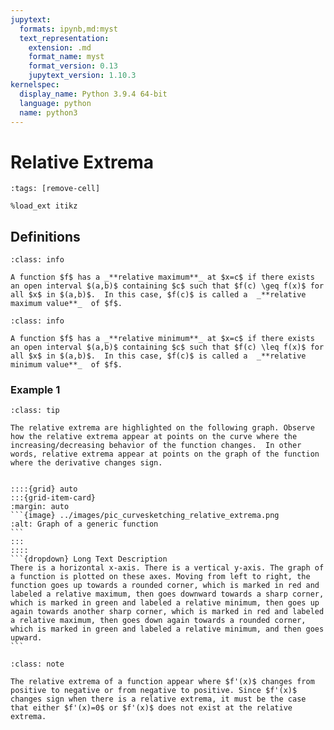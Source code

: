 ```yaml
---
jupytext:
  formats: ipynb,md:myst
  text_representation:
    extension: .md
    format_name: myst
    format_version: 0.13
    jupytext_version: 1.10.3
kernelspec:
  display_name: Python 3.9.4 64-bit
  language: python
  name: python3
---
```

# Relative Extrema

```{code-cell}
:tags: [remove-cell]

%load_ext itikz
```

## Definitions
```{admonition} Definition
:class: info

A function $f$ has a _**relative maximum**_ at $x=c$ if there exists an open interval $(a,b)$ containing $c$ such that $f(c) \geq f(x)$ for all $x$ in $(a,b)$.  In this case, $f(c)$ is called a  _**relative maximum value**_  of $f$. 
```

```{admonition} Definition
:class: info

A function $f$ has a _**relative minimum**_ at $x=c$ if there exists an open interval $(a,b)$ containing $c$ such that $f(c) \leq f(x)$ for all $x$ in $(a,b)$.  In this case, $f(c)$ is called a  _**relative minimum value**_  of $f$. 
```


### Example 1

````{admonition} Relative Extrema
:class: tip

The relative extrema are highlighted on the following graph. Observe how the relative extrema appear at points on the curve where the increasing/decreasing behavior of the function changes.  In other words, relative extrema appear at points on the graph of the function where the derivative changes sign.


::::{grid} auto
:::{grid-item-card}
:margin: auto
```{image} ../images/pic_curvesketching_relative_extrema.png
:alt: Graph of a generic function
```
:::
::::
```{dropdown} Long Text Description
There is a horizontal x-axis. There is a vertical y-axis. The graph of a function is plotted on these axes. Moving from left to right, the function goes up towards a rounded corner, which is marked in red and labeled a relative maximum, then goes downward towards a sharp corner, which is marked in green and labeled a relative minimum, then goes up again towards another sharp corner, which is marked in red and labeled a relative maximum, then goes down again towards a rounded corner, which is marked in green and labeled a relative minimum, and then goes upward.
```
````

<!--
```{code-cell}
:tags: [remove-input]

%%itikz
\documentclass[tikz]{standalone}
\usetikzlibrary{arrows}
\usetikzlibrary{arrows.meta}

\begin{document}

\begin{tikzpicture}[scale = 1.2]

  \draw[white,fill=white] (-1,-1) rectangle (12.5,7.5);
  \draw[->] (-0.5,0) -- (12,0) node[below] {$x$};
  \draw[->] (0,-0.5) -- (0,7) node[right] {$y$};
      
  % draw curve
  \draw [ultra thick] 
  (1,1) parabola bend (2.5,4) (4,2) 
  .. controls (5.5,5) and (7,2) .. (8.5,5) 
  parabola bend (10,3) (11.5,6);

  % draw points
  \draw [black,fill=red] (2.5,4) circle (2.5pt);
  \draw [black,fill=green] (4,2) circle (2.5pt);
  \draw [black,fill=red] (8.5,5) circle (2.5pt);
  \draw [black,fill=green] (10,3) circle (2.5pt);

  % label extrema
  \draw [<-, >=stealth', shorten <=3pt] (2.5,4) -- (3.25,6) node[right] {\bf \large Relative Maxima}; 
  \draw [<-, >=stealth', shorten <=3pt] (8.5,5) -- (7,6);
  \draw [<-, >=stealth', shorten <=3pt] (4,2) -- (5,1) node[right] {\bf \large Relative Minima}; 
  \draw [<-, >=stealth', shorten <=3pt] (10,3) -- (8.7,1);
\end{tikzpicture}
\end{document} 
```
-->

```{admonition} Observation About $f'$ Where Relative Extrema Appear
:class: note

The relative extrema of a function appear where $f'(x)$ changes from positive to negative or from negative to positive. Since $f'(x)$ changes sign when there is a relative extrema, it must be the case that either $f'(x)=0$ or $f'(x)$ does not exist at the relative extrema.
```